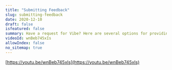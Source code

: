 ```yaml
---
title: "Submitting Feedback"
slug: submitting-feedback
date: 2020-12-10
draft: false
isfeatured: false
summary: Have a request for Vibe? Here are several options for providing feedback and product ideas to our support team.
videoId: wnBeb745xIs
allowIndex: false
no_sitemap: true
---
```




[https://youtu.be/wnBeb745xIs](https://youtu.be/wnBeb745xIs)
